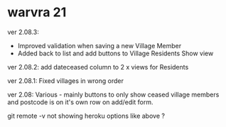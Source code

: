 # warvra 21

ver 2.08.3:
- Improved validation when saving a new Village Member
- Added back to list and add buttons to Village Residents Show view

ver 2.08.2:
add dateceased column to 2 x views for Residents

ver 2.08.1:
Fixed villages in wrong order

ver 2.08:
Various - mainly buttons to only show ceased village members and postcode is on it's own row on add/edit form.


git remote -v  not showing heroku options like above ?

